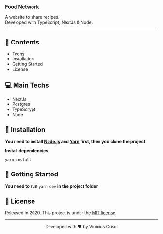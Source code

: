 ### Food Network

A website to share recipes. <br />
Developed with TypeScript, NextJs & Node. <br />

---

## :pushpin: Contents

* Techs
* Installation
* Getting Started
* License

## 💻  Main Techs

* NextJs
* Postgres
* TypeScrypt
* Node

## :construction_worker: Installation

**You need to install [Node.js](https://nodejs.org/en/download/) and [Yarn](https://yarnpkg.com/) first, then you clone the project**

**Install dependencies**

```yarn install```

## :runner: Getting Started

**You need to run** ```yarn dev``` **in the project folder**

## :closed_book: License

Released in 2020.
This project is under the [MIT license](https://github.com/ViniciusCrisol/food-network/blob/master/LICENSE).

---

<p align="center">
  Developed with ❤️ by Vinícius Crisol
</p>
